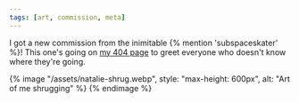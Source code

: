 ```yaml
---
tags: [art, commission, meta]
---
```


I got a new commission from the inimitable {% mention 'subspaceskater' %}! This
one's going on [my 404 page] to greet everyone who doesn't know where they're
going.

[my 404 page]: /404.html

{% image "/assets/natalie-shrug.webp",
    style: "max-height: 600px",
    alt: "Art of me shrugging" %}
{% endimage %}
